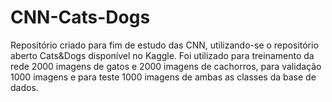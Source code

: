 # CNN-Cats-Dogs

Repositório criado para fim de estudo das CNN, utilizando-se o repositório aberto Cats&Dogs disponível no Kaggle. Foi utilizado para treinamento da rede 2000 imagens de gatos e 2000 imagens de cachorros, para validação 1000 imagens e para teste 1000 imagens de ambas as classes da base de dados. 
